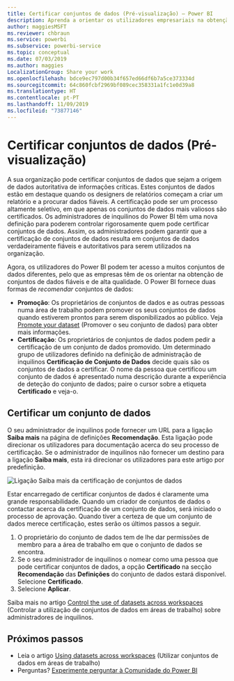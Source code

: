```yaml
---
title: Certificar conjuntos de dados (Pré-visualização) – Power BI
description: Aprenda a orientar os utilizadores empresariais na obtenção de conjuntos de dados fiáveis e de alta qualidade.
author: maggiesMSFT
ms.reviewer: chbraun
ms.service: powerbi
ms.subservice: powerbi-service
ms.topic: conceptual
ms.date: 07/03/2019
ms.author: maggies
LocalizationGroup: Share your work
ms.openlocfilehash: bdce9ec797d00b34f657ed66df6b7a5ce373334d
ms.sourcegitcommit: 64c860fcbf2969bf089cec358331a1fc1e0d39a8
ms.translationtype: HT
ms.contentlocale: pt-PT
ms.lasthandoff: 11/09/2019
ms.locfileid: "73877146"
---
```

# <a name="certify-datasets-preview"></a>Certificar conjuntos de dados (Pré-visualização)

A sua organização pode certificar conjuntos de dados que sejam a origem de dados autoritativa de informações críticas. Estes conjuntos de dados estão em destaque quando os designers de relatórios começam a criar um relatório e a procurar dados fiáveis. A certificação pode ser um processo altamente seletivo, em que apenas os conjuntos de dados mais valiosos são certificados. Os administradores de inquilinos do Power BI têm uma nova definição para poderem controlar rigorosamente quem pode certificar conjuntos de dados. Assim, os administradores podem garantir que a certificação de conjuntos de dados resulta em conjuntos de dados verdadeiramente fiáveis e autoritativos para serem utilizados na organização.

Agora, os utilizadores do Power BI podem ter acesso a muitos conjuntos de dados diferentes, pelo que as empresas têm de os orientar na obtenção de conjuntos de dados fiáveis e de alta qualidade. O Power BI fornece duas formas de *recomendar* conjuntos de dados:

- **Promoção**: Os proprietários de conjuntos de dados e as outras pessoas numa área de trabalho podem promover os seus conjuntos de dados quando estiverem prontos para serem disponibilizados ao público. Veja [Promote your dataset](service-datasets-promote.md) (Promover o seu conjunto de dados) para obter mais informações. 
- **Certificação**: Os proprietários de conjuntos de dados podem pedir a certificação de um conjunto de dados promovido. Um determinado grupo de utilizadores definido na definição de administração de inquilinos **Certificação de Conjunto de Dados** decide quais são os conjuntos de dados a certificar. O nome da pessoa que certificou um conjunto de dados é apresentado numa descrição durante a experiência de deteção do conjunto de dados; paire o cursor sobre a etiqueta **Certificado** e veja-o.

## <a name="certify-a-dataset"></a>Certificar um conjunto de dados

O seu administrador de inquilinos pode fornecer um URL para a ligação **Saiba mais** na página de definições **Recomendação**.  Esta ligação pode direcionar os utilizadores para documentação acerca do seu processo de certificação. Se o administrador de inquilinos não fornecer um destino para a ligação **Saiba mais**, esta irá direcionar os utilizadores para este artigo por predefinição.

![Ligação Saiba mais da certificação de conjuntos de dados](media/service-datasets-certify-promote/power-bi-dataset-learn-more-certification.png)

Estar encarregado de certificar conjuntos de dados é claramente uma grande responsabilidade. Quando um criador de conjuntos de dados o contactar acerca da certificação de um conjunto de dados, será iniciado o processo de aprovação. Quando tiver a certeza de que um conjunto de dados merece certificação, estes serão os últimos passos a seguir.

1. O proprietário do conjunto de dados tem de lhe dar permissões de membro para a área de trabalho em que o conjunto de dados se encontra.
1. Se o seu administrador de inquilinos o nomear como uma pessoa que pode certificar conjuntos de dados, a opção **Certificado** na secção **Recomendação** das **Definições** do conjunto de dados estará disponível. Selecione **Certificado**.
1. Selecione **Aplicar**.

Saiba mais no artigo [Control the use of datasets across workspaces](service-datasets-admin-across-workspaces.md) (Controlar a utilização de conjuntos de dados em áreas de trabalho) sobre administradores de inquilinos.

## <a name="next-steps"></a>Próximos passos

* Leia o artigo [Using datasets across workspaces](service-datasets-across-workspaces.md) (Utilizar conjuntos de dados em áreas de trabalho)
* Perguntas? [Experimente perguntar à Comunidade do Power BI](https://community.powerbi.com/)
